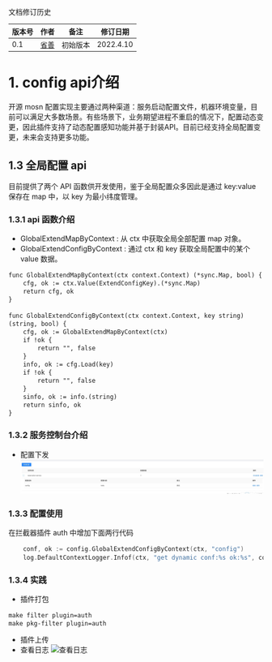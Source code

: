 文档修订历史

| 版本号 | 作者 | 备注    | 修订日期     |
|-----| ---- |-------|----------|
| 0.1 | [省善](https://github.com/YIDWang) | 初始版本 | 2022.4.10 |

# 1. config api介绍
开源 mosn 配置实现主要通过两种渠道：服务启动配置文件，机器环境变量，目前可以满足大多数场景。有些场景下，业务期望进程不重启的情况下，配置动态变更，因此插件支持了动态配置感知功能并基于封装API。目前已经支持全局配置变更，未来会支持更多功能。

## 1.3 全局配置 api
目前提供了两个 API 函数供开发使用，鉴于全局配置众多因此是通过 key:value 保存在 map 中，以 key 为最小纬度管理。

### 1.3.1 api 函数介绍
* GlobalExtendMapByContext : 从 ctx 中获取全局全部配置 map 对象。
* GlobalExtendConfigByContext : 通过 ctx 和 key 获取全局配置中的某个 value 数据。 

```shell
func GlobalExtendMapByContext(ctx context.Context) (*sync.Map, bool) {
	cfg, ok := ctx.Value(ExtendConfigKey).(*sync.Map)
	return cfg, ok
}

func GlobalExtendConfigByContext(ctx context.Context, key string) (string, bool) {
	cfg, ok := GlobalExtendMapByContext(ctx)
	if !ok {
		return "", false
	}
	info, ok := cfg.Load(key)
	if !ok {
		return "", false
	}
	sinfo, ok := info.(string)
	return sinfo, ok
}
```

### 1.3.2 服务控制台介绍
* 配置下发
![全局配置下发](../images/dynamic_conf.jpg)

### 1.3.3 配置使用
在拦截器插件 auth 中增加下面两行代码
```go
	conf, ok := config.GlobalExtendConfigByContext(ctx, "config")
	log.DefaultContextLogger.Infof(ctx, "get dynamic conf:%s ok:%s", conf, ok)
```
### 1.3.4 实践
* 插件打包
```shell
make filter plugin=auth
make pkg-filter plugin=auth
```
* 插件上传
* 查看日志
![查看日志]()

